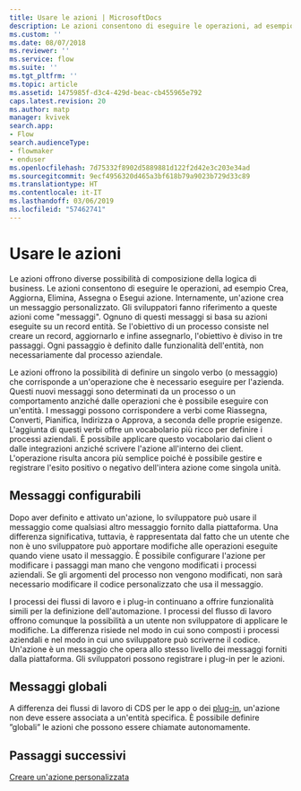 ```yaml
---
title: Usare le azioni | MicrosoftDocs
description: Le azioni consentono di eseguire le operazioni, ad esempio Crea, Aggiorna, Elimina, Assegna o Esegui azione. Internamente, un'azione crea un messaggio personalizzato.
ms.custom: ''
ms.date: 08/07/2018
ms.reviewer: ''
ms.service: flow
ms.suite: ''
ms.tgt_pltfrm: ''
ms.topic: article
ms.assetid: 1475985f-d3c4-429d-beac-cb455965e792
caps.latest.revision: 20
ms.author: matp
manager: kvivek
search.app:
- Flow
search.audienceType:
- flowmaker
- enduser
ms.openlocfilehash: 7d75332f8902d5889881d122f2d42e3c203e34ad
ms.sourcegitcommit: 9ecf4956320d465a3bf618b79a9023b729d33c89
ms.translationtype: HT
ms.contentlocale: it-IT
ms.lasthandoff: 03/06/2019
ms.locfileid: "57462741"
---
```

# <a name="use-actions"></a>Usare le azioni

Le azioni offrono diverse possibilità di composizione della logica di business. Le azioni consentono di eseguire le operazioni, ad esempio Crea, Aggiorna, Elimina, Assegna o Esegui azione. Internamente, un'azione crea un messaggio personalizzato. Gli sviluppatori fanno riferimento a queste azioni come "messaggi". Ognuno di questi messaggi si basa su azioni eseguite su un record entità. Se l'obiettivo di un processo consiste nel creare un record, aggiornarlo e infine assegnarlo, l'obiettivo è diviso in tre passaggi. Ogni passaggio è definito dalle funzionalità dell'entità, non necessariamente dal processo aziendale.  
  
Le azioni offrono la possibilità di definire un singolo verbo (o messaggio) che corrisponde a un'operazione che è necessario eseguire per l'azienda. Questi nuovi messaggi sono determinati da un processo o un comportamento anziché dalle operazioni che è possibile eseguire con un'entità. I messaggi possono corrispondere a verbi come Riassegna, Converti, Pianifica, Indirizza o Approva, a seconda delle proprie esigenze. L'aggiunta di questi verbi offre un vocabolario più ricco per definire i processi aziendali. È possibile applicare questo vocabolario dai client o dalle integrazioni anziché scrivere l'azione all'interno dei client. L'operazione risulta ancora più semplice poiché è possibile gestire e registrare l'esito positivo o negativo dell'intera azione come singola unità.  
  
<a name="BKMK_ConfigurableMessages"></a>   
## <a name="configurable-messages"></a>Messaggi configurabili  
 Dopo aver definito e attivato un'azione, lo sviluppatore può usare il messaggio come qualsiasi altro messaggio fornito dalla piattaforma. Una differenza significativa, tuttavia, è rappresentata dal fatto che un utente che non è uno sviluppatore può apportare modifiche alle operazioni eseguite quando viene usato il messaggio. È possibile configurare l'azione per modificare i passaggi man mano che vengono modificati i processi aziendali. Se gli argomenti del processo non vengono modificati, non sarà necessario modificare il codice personalizzato che usa il messaggio.  
  
 I processi dei flussi di lavoro e i plug-in continuano a offrire funzionalità simili per la definizione dell'automazione. I processi del flusso di lavoro offrono comunque la possibilità a un utente non sviluppatore di applicare le modifiche. La differenza risiede nel modo in cui sono composti i processi aziendali e nel modo in cui uno sviluppatore può scriverne il codice. Un'azione è un messaggio che opera allo stesso livello dei messaggi forniti dalla piattaforma. Gli sviluppatori possono registrare i plug-in per le azioni.  
  
<a name="BKMK_GlobalMessages"></a>   
## <a name="global-messages"></a>Messaggi globali 
 
 A differenza dei flussi di lavoro di CDS per le app o dei [plug-in](/powerapps/developer/common-data-service/apply-business-logic-with-code?branch=master#create-a-plug-in), un'azione non deve essere associata a un'entità specifica. È possibile definire ”globali” le azioni che possono essere chiamate autonomamente.

## <a name="next-steps"></a>Passaggi successivi

[Creare un'azione personalizzata](create-actions.md)  
  


